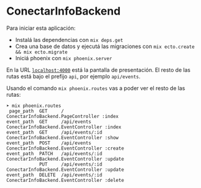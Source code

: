 # ConectarInfoBackend

Para iniciar esta aplicación:

  * Instalá las dependencias con `mix deps.get`
  * Crea una base de datos y ejecutá las migraciones con `mix ecto.create && mix ecto.migrate`
  * Iniciá phoenix con `mix phoenix.server`

En la URL [`localhost:4000`](http://localhost:4000) está la pantalla de presentación. El resto de las rutas está bajo el prefijo `api`, por ejemplo `api/events`.

Usando el comando `mix phoenix.routes` vas a poder ver el resto de las
rutas:

```
➤ mix phoenix.routes
 page_path  GET     /                ConectarInfoBackend.PageController :index
event_path  GET     /api/events      ConectarInfoBackend.EventController :index
event_path  GET     /api/events/:id  ConectarInfoBackend.EventController :show
event_path  POST    /api/events      ConectarInfoBackend.EventController :create
event_path  PATCH   /api/events/:id  ConectarInfoBackend.EventController :update
            PUT     /api/events/:id  ConectarInfoBackend.EventController :update
event_path  DELETE  /api/events/:id  ConectarInfoBackend.EventController :delete
```
